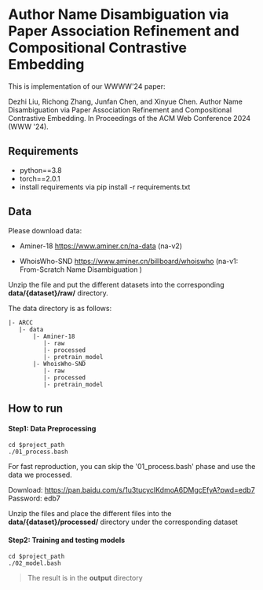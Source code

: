 # Author Name Disambiguation via Paper Association Refinement and Compositional Contrastive Embedding

This is implementation of our WWWW'24 paper:

Dezhi Liu, Richong Zhang, Junfan Chen, and Xinyue Chen. Author Name Disambiguation via Paper Association Refinement and Compositional Contrastive Embedding.  In Proceedings of the ACM Web Conference 2024 (WWW '24).


## Requirements
- python==3.8
- torch==2.0.1
- install requirements via  pip install -r requirements.txt

## Data

Please download data:

- Aminer-18 https://www.aminer.cn/na-data (na-v2)

- WhoisWho-SND https://www.aminer.cn/billboard/whoiswho   (na-v1: From-Scratch Name Disambiguation )

Unzip the file and put the different datasets into the corresponding **data/{dataset}/raw/** directory.

The data directory is as follows:

    |- ARCC
       |- data
           |- Aminer-18
              |- raw
              |- processed
              |- pretrain_model
           |- WhoisWho-SND
              |- raw
              |- processed
              |- pretrain_model
          
## How to run

####  Step1: Data Preprocessing
```
cd $project_path
./01_process.bash
```

For fast reproduction, you can skip the '01_process.bash' phase and use the data we processed.

Download: https://pan.baidu.com/s/1u3tucycIKdmoA6DMgcEfyA?pwd=edb7 Password: edb7

Unzip the files and place the different files into the **data/{dataset}/processed/** directory  under the corresponding dataset




#### Step2: Training and testing models

```
cd $project_path
./02_model.bash
```

> The result is in the **output** directory

<!--
## Citation
If you find our work useful, please consider citing the following paper.
```

```
-->

